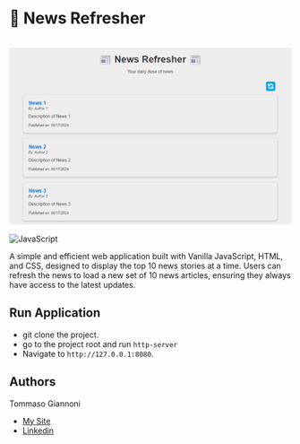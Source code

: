 # 📰 News Refresher
<br/>
<img src="https://github.com/tommasogiannoni/newsrefresher/blob/main/assets/preview.png"></h2>
<br/>

![JavaScript](https://img.shields.io/badge/Language-javascript-blue)

A simple and efficient web application built with Vanilla JavaScript, HTML, and CSS, designed to display the top 10 news stories at a time. 
Users can refresh the news to load a new set of 10 news articles, ensuring they always have access to the latest updates.

## Run Application

- git clone the project.
- go to the project root and run `http-server`
- Navigate to `http://127.0.0.1:8080`.

## Authors
Tommaso Giannoni

- [My Site](https://www.tommasogiannoni.com)
- [Linkedin](https://www.linkedin.com/in/tommasogiannoni)
